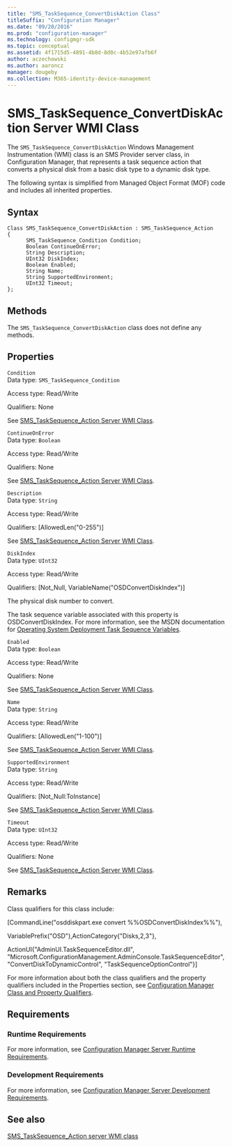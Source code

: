 ```yaml
---
title: "SMS_TaskSequence_ConvertDiskAction Class"
titleSuffix: "Configuration Manager"
ms.date: "09/20/2016"
ms.prod: "configuration-manager"
ms.technology: configmgr-sdk
ms.topic: conceptual
ms.assetid: 4f1715d5-4891-4b8d-8d0c-4b52e97afb6f
author: aczechowski
ms.author: aaroncz
manager: dougeby
ms.collection: M365-identity-device-management
---
```

# SMS_TaskSequence_ConvertDiskAction Server WMI Class
The `SMS_TaskSequence_ConvertDiskAction` Windows Management Instrumentation (WMI) class is an SMS Provider server class, in Configuration Manager, that represents a task sequence action that converts a physical disk from a basic disk type to a dynamic disk type.  

 The following syntax is simplified from Managed Object Format (MOF) code and includes all inherited properties.  

## Syntax  

```  
Class SMS_TaskSequence_ConvertDiskAction : SMS_TaskSequence_Action  
{  
      SMS_TaskSequence_Condition Condition;  
      Boolean ContinueOnError;  
      String Description;  
      UInt32 DiskIndex;  
      Boolean Enabled;  
      String Name;  
      String SupportedEnvironment;  
      UInt32 Timeout;  
};  
```  

## Methods  
 The `SMS_TaskSequence_ConvertDiskAction` class does not define any methods.  

## Properties  
 `Condition`  
 Data type: `SMS_TaskSequence_Condition`  

 Access type: Read/Write  

 Qualifiers: None  

 See [SMS_TaskSequence_Action Server WMI Class](../../../develop/reference/osd/sms_tasksequence_action-server-wmi-class.md).  

 `ContinueOnError`  
 Data type: `Boolean`  

 Access type: Read/Write  

 Qualifiers: None  

 See [SMS_TaskSequence_Action Server WMI Class](../../../develop/reference/osd/sms_tasksequence_action-server-wmi-class.md).  

 `Description`  
 Data type: `String`  

 Access type: Read/Write  

 Qualifiers: [AllowedLen("0-255")]  

 See [SMS_TaskSequence_Action Server WMI Class](../../../develop/reference/osd/sms_tasksequence_action-server-wmi-class.md).  

 `DiskIndex`  
 Data type: `UInt32`  

 Access type: Read/Write  

 Qualifiers: [Not_Null, VariableName("OSDConvertDiskIndex")]  

 The physical disk number to convert.  

 The task sequence variable associated with this property is OSDConvertDiskIndex. For more information, see the MSDN documentation for [Operating System Deployment Task Sequence Variables](http://go.microsoft.com/fwlink/?LinkId=100711).  

 `Enabled`  
 Data type: `Boolean`  

 Access type: Read/Write  

 Qualifiers: None  

 See [SMS_TaskSequence_Action Server WMI Class](../../../develop/reference/osd/sms_tasksequence_action-server-wmi-class.md).  

 `Name`  
 Data type: `String`  

 Access type: Read/Write  

 Qualifiers: [AllowedLen("1-100")]  

 See [SMS_TaskSequence_Action Server WMI Class](../../../develop/reference/osd/sms_tasksequence_action-server-wmi-class.md).  

 `SupportedEnvironment`  
 Data type: `String`  

 Access type: Read/Write  

 Qualifiers: [Not_Null:ToInstance]  

 See [SMS_TaskSequence_Action Server WMI Class](../../../develop/reference/osd/sms_tasksequence_action-server-wmi-class.md).  

 `Timeout`  
 Data type: `UInt32`  

 Access type: Read/Write  

 Qualifiers: None  

 See [SMS_TaskSequence_Action Server WMI Class](../../../develop/reference/osd/sms_tasksequence_action-server-wmi-class.md).  

## Remarks  
 Class qualifiers for this class include:  

 [CommandLine("osddiskpart.exe convert %%OSDConvertDiskIndex%%"),  

 VariablePrefix("OSD"),ActionCategory{"Disks,2,3"},  

 ActionUI{"AdminUI.TaskSequenceEditor.dll", "Microsoft.ConfigurationManagement.AdminConsole.TaskSequenceEditor", "ConvertDiskToDynamicControl", "TaskSequenceOptionControl"}]  

 For more information about both the class qualifiers and the property qualifiers included in the Properties section, see [Configuration Manager Class and Property Qualifiers](../../../develop/reference/misc/class-and-property-qualifiers.md).  

## Requirements  

### Runtime Requirements  
 For more information, see [Configuration Manager Server Runtime Requirements](../../../develop/core/reqs/server-runtime-requirements.md).  

### Development Requirements  
 For more information, see [Configuration Manager Server Development Requirements](../../../develop/core/reqs/server-development-requirements.md).  

## See also

[SMS_TaskSequence_Action server WMI class](/sccm/develop/reference/osd/sms_tasksequence_action-server-wmi-class)
